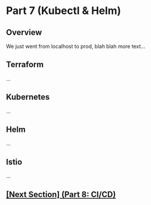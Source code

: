 # Part 7 (Kubectl & Helm)

## Overview

We just went from localhost to prod, blah blah more text...

## Terraform

...

## Kubernetes

...

## Helm

...

## Istio

...

## [[Next Section] (Part 8: CI/CD)](p8-ci-cd.md)
